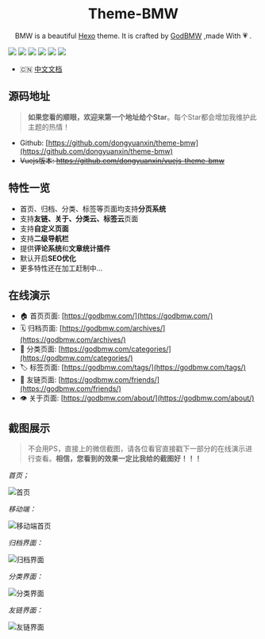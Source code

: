 <h1 align="center">Theme-BMW</h1>

<p align="center">BMW is a beautiful <a href="http://hexo.io">Hexo</a> theme. It is crafted by <a href="https://godbmw.com/">GodBMW</a> ,made With 💗 .</p>

[![](https://img.shields.io/badge/made_with-love-orange.svg)](https://godbmw.com/)
[![](https://img.shields.io/badge/build-passing-green.svg)](https://godbmw.com/)
[![](https://img.shields.io/badge/release-v3.1.0-blue.svg)](https://godbmw.com/)
[![](https://img.shields.io/badge/hexo->=3.0-blue.svg)](https://godbmw.com/)
[![](https://img.shields.io/badge/leancloud-=3.3.1-blue.svg)](https://godbmw.com/)
[![](https://img.shields.io/badge/license-MIT-blue.svg)](https://godbmw.com/)


- 🇨🇳 [中文文档](https://godbmw.com/passages/2018-11-15-theme-bmw-docs-zh/)

## 源码地址

> **如果您看的顺眼，欢迎来第一个地址给个Star**。每个Star都会增加我维护此主题的热情！

- Github: [https://github.com/dongyuanxin/theme-bmw](https://github.com/dongyuanxin/theme-bmw)
- ~~Vuejs版本: https://github.com/dongyuanxin/vuejs-theme-bmw~~

## 特性一览

- 首页、归档、分类、标签等页面均支持**分页系统**
- 支持**友链、关于、分类云、标签云**页面
- 支持**自定义页面**
- 支持**二级导航栏**
- 提供**评论系统**和**文章统计插件**
- 默认开启**SEO优化**
- 更多特性还在加工赶制中...


## 在线演示

- 🏠 首页页面: [https://godbmw.com/](https://godbmw.com/)
- 🗓️ 归档页面: [https://godbmw.com/archives/](https://godbmw.com/archives/)
- 🔖 分类页面: [https://godbmw.com/categories/](https://godbmw.com/categories/)
- 🏷️ 标签页面: [https://godbmw.com/tags/](https://godbmw.com/tags/)
- 💏 友链页面: [https://godbmw.com/friends/](https://godbmw.com/friends/)
- 👁️ 关于页面: [https://godbmw.com/about/](https://godbmw.com/about/)

## 截图展示

> 不会用PS，直接上的微信截图，请各位看官直接戳下一部分的在线演示进行查看。**相信，您看到的效果一定比我给的截图好！！！**

*首页；*

![首页](https://godbmw.com/images/开源项目/一款简约且实用的Hexo新主题：BMW//1.png)

*移动端：*

![移动端首页](https://godbmw.com/images/开源项目/一款简约且实用的Hexo新主题：BMW//2.png)

*归档界面：*

![归档界面](https://godbmw.com/images/开源项目/一款简约且实用的Hexo新主题：BMW//5.png)

*分类界面：*

![分类界面](https://godbmw.com/images/开源项目/一款简约且实用的Hexo新主题：BMW//4.png)

*友链界面：*

![友链界面](https://godbmw.com/images/开源项目/一款简约且实用的Hexo新主题：BMW//3.png)
